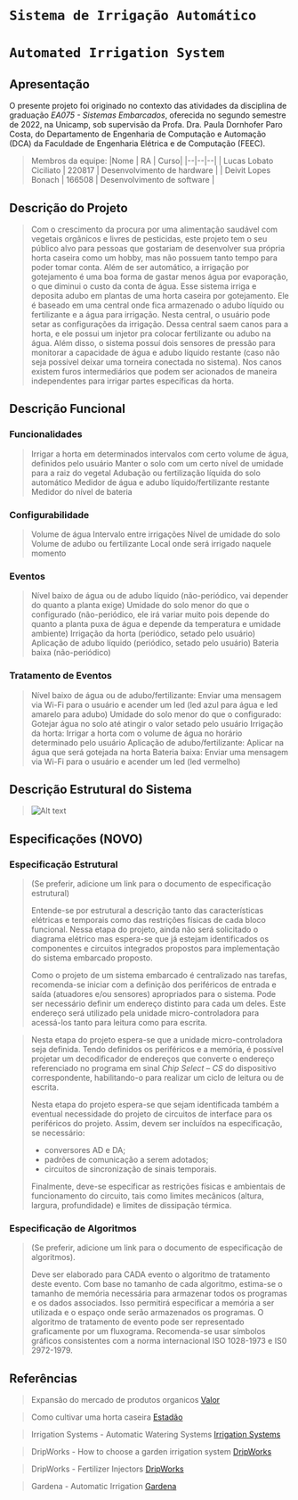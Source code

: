 # `Sistema de Irrigação Automático`
# `Automated Irrigation System`

## Apresentação

O presente projeto foi originado no contexto das atividades da disciplina de graduação *EA075 - Sistemas Embarcados*, 
oferecida no segundo semestre de 2022, na Unicamp, sob supervisão da Profa. Dra. Paula Dornhofer Paro Costa, do Departamento de Engenharia de Computação e Automação (DCA) da Faculdade de Engenharia Elétrica e de Computação (FEEC).

> Membros da equipe:
> |Nome  | RA | Curso|
> |--|--|--|
> | Lucas Lobato Ciciliato  | 220817  | Desenvolvimento de hardware |
> | Deivit Lopes Bonach  | 166508  | Desenvolvimento de software |


## Descrição do Projeto
> Com o crescimento da procura por uma alimentação saudável com vegetais orgânicos e livres de pesticidas, este projeto tem o seu público alvo para pessoas que
> gostariam de desenvolver sua própria horta caseira como um hobby, mas não possuem tanto tempo para poder tomar conta. Além de ser automático, a irrigação por
> gotejamento é uma boa forma de gastar menos água por evaporação, o que diminui o custo da conta de água. 
> Esse sistema irriga e deposita adubo em plantas de uma horta caseira por gotejamento. Ele é baseado em uma central onde fica armazenado o adubo líquido
> ou fertilizante e a água para irrigação. Nesta central, o usuário pode setar as configurações da irrigação.
> Dessa central saem canos para a horta, e ele possui um injetor pra colocar fertilizante ou adubo na água. 
> Além disso, o sistema possuí dois sensores de pressão para monitorar a capacidade de água e
> adubo líquido restante (caso não seja possível deixar uma torneira conectada no sistema). Nos canos existem furos intermediários que podem ser acionados de maneira independentes para irrigar partes específicas da horta.
>

## Descrição Funcional

### Funcionalidades
> Irrigar a horta em determinados intervalos com certo volume de água, definidos pelo usuário
> Manter o solo com um certo nível de umidade para a raiz do vegetal
> Adubação ou fertilização líquida do solo automático
> Medidor de água e adubo líquido/fertilizante restante
> Medidor do nível de bateria

### Configurabilidade
> Volume de água
> Intervalo entre irrigações
> Nível de umidade do solo
> Volume de adubo ou fertilizante
> Local onde será irrigado naquele momento

### Eventos
> Nível baixo de água ou de adubo líquido (não-periódico, vai depender do quanto a planta exige)
> Umidade do solo menor do que o configurado (não-periódico, ele irá variar muito pois depende do quanto a planta puxa de água e depende
> da temperatura e umidade ambiente)
> Irrigação da horta (periódico, setado pelo usuário)
> Aplicação de adubo líquido (periódico, setado pelo usuário)
> Bateria baixa (não-periódico)

### Tratamento de Eventos
> Nível baixo de água ou de adubo/fertilizante: Enviar uma mensagem via Wi-Fi para o usuário e acender um led (led azul para água e led amarelo para adubo)
> Umidade do solo menor do que o configurado: Gotejar água no solo até atingir o valor setado pelo usuário
> Irrigação da horta: Irrigar a horta com o volume de água no horário determinado pelo usuário
> Aplicação de adubo/fertilizante: Aplicar na água que será gotejada na horta
> Bateria baixa: Enviar uma mensagem via Wi-Fi para o usuário e acender um led (led vermelho)

## Descrição Estrutural do Sistema
> <img title="a title" alt="Alt text" src="https://raw.githubusercontent.com/Lobato-B3313/ea075/1669fc1ca83abd8f34cf037b9d73f4315930ea1e/2022.2/irrigador-horta/images/diagram.svg">

## Especificações (NOVO)

### Especificação Estrutural

> (Se preferir, adicione um link para o documento de especificação estrutural)
> 
> Entende-se por estrutural a descrição tanto das características elétricas e temporais como das restrições físicas de cada bloco funcional.
> Nessa etapa do projeto, ainda não será solicitado o diagrama elétrico mas espera-se que já estejam identificados os componentes e circuitos integrados propostos
> para implementação do sistema embarcado proposto.
> 
> Como o projeto de um sistema embarcado é centralizado nas tarefas, recomenda-se iniciar com a definição dos periféricos de entrada e saída (atuadores e/ou sensores) apropriados para o
> sistema. Pode ser necessário definir um endereço distinto para cada um deles. 
> Este endereço será utilizado pela unidade micro-controladora para acessá-los tanto para leitura como para escrita.

> Nesta etapa do projeto espera-se que a unidade micro-controladora seja definida.
> Tendo definidos os periféricos e a memória, é possível projetar um decodificador de endereços
> que converte o endereço referenciado no programa em sinal *Chip Select – CS* do dispositivo
> correspondente, habilitando-o para realizar um ciclo de leitura ou de escrita.
> 
> Nesta etapa do projeto espera-se que sejam identificada também a eventual necessidade do projeto de circuitos de interface para os periféricos do projeto.
> Assim, devem ser incluídos na especificação, se necessário:
> - conversores AD e DA;
> - padrões de comunicação a serem adotados;
> - circuitos de sincronização de sinais temporais.
> 
> Finalmente, deve-se especificar as restrições físicas e ambientais de funcionamento do circuito, tais como limites mecânicos
> (altura, largura, profundidade) e limites de dissipação térmica.

### Especificação de Algoritmos 

> (Se preferir, adicione um link para o documento de especificação de algoritmos).
> 
> Deve ser elaborado para CADA evento o algoritmo de tratamento deste evento. Com base no
> tamanho de cada algoritmo, estima-se o tamanho de memória necessária para armazenar todos
> os programas e os dados associados. Isso permitirá especificar a memória a ser utilizada e o
> espaço onde serão armazenados os programas. O algoritmo de tratamento de evento pode
> ser representado graficamente por um fluxograma. Recomenda-se usar símbolos gráficos consistentes 
> com a norma internacional ISO 1028-1973 e IS0 2972-1979.

## Referências
> Expansão do mercado de produtos organicos [Valor](https://valor.globo.com/empresas/esg/noticia/2022/09/09/de-cosmeticos-a-alimentos-mercado-de-produtos-verdes-esta-em-franca.ghtml)
 
> Como cultivar uma horta caseira [Estadão](https://revistacasaejardim.globo.com/Casa-e-Jardim/Paisagismo/noticia/2022/08/10-dicas-simples-e-certeiras-para-ter-uma-horta-caseira-saudavel.html)

> Irrigation Systems - Automatic Watering Systems [Irrigation Systems](https://www.gardeners.com/how-to/about-snip-n-drip/7886.html)

> DripWorks - How to choose a garden irrigation system [DripWorks](https://www.dripworks.com/blog/how-to-choose-a-garden-irrigation-system)

> DripWorks - Fertilizer Injectors [DripWorks](https://www.dripworks.com/drip-irrigation/fertilizer-injectors)

> Gardena - Automatic Irrigation [Gardena](https://www.gardena.com/int/products/guidance/automatic-irrigation/)
